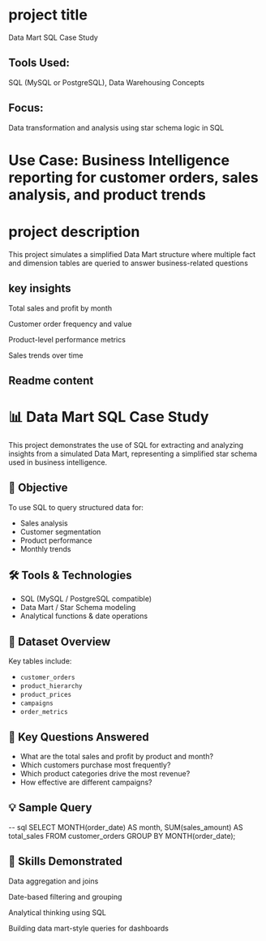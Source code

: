# project title
 Data Mart SQL Case Study
## Tools Used:
SQL (MySQL or PostgreSQL), Data Warehousing Concepts
## Focus: 
Data transformation and analysis using star schema logic in SQL
# Use Case: Business Intelligence reporting for customer orders, sales analysis, and product trends

# project description
This project simulates a simplified Data Mart structure where multiple fact and dimension tables are queried to answer business-related questions

## key insights
Total sales and profit by month

Customer order frequency and value

Product-level performance metrics

Sales trends over time

## Readme content
# 📊 Data Mart SQL Case Study

This project demonstrates the use of SQL for extracting and analyzing insights from a simulated Data Mart, representing a simplified star schema used in business intelligence.

## 🧠 Objective

To use SQL to query structured data for:

- Sales analysis
- Customer segmentation
- Product performance
- Monthly trends

## 🛠️ Tools & Technologies

- SQL (MySQL / PostgreSQL compatible)
- Data Mart / Star Schema modeling
- Analytical functions & date operations

## 📂 Dataset Overview

Key tables include:

- `customer_orders`
- `product_hierarchy`
- `product_prices`
- `campaigns`
- `order_metrics`

## 📌 Key Questions Answered

- What are the total sales and profit by product and month?
- Which customers purchase most frequently?
- Which product categories drive the most revenue?
- How effective are different campaigns?

## 💡 Sample Query

-- sql
SELECT MONTH(order_date) AS month, 
       SUM(sales_amount) AS total_sales
FROM customer_orders
GROUP BY MONTH(order_date);

## 🧩 Skills Demonstrated
Data aggregation and joins

Date-based filtering and grouping

Analytical thinking using SQL

Building data mart-style queries for dashboards
## 
